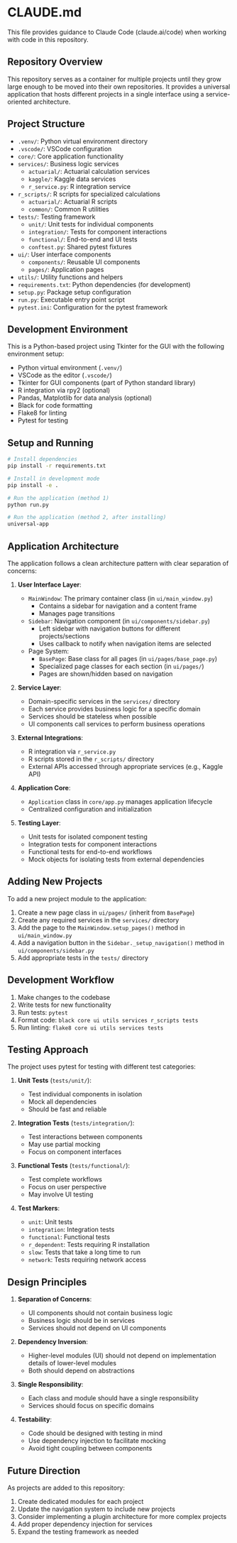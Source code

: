 # CLAUDE.md

This file provides guidance to Claude Code (claude.ai/code) when working with code in this repository.

## Repository Overview

This repository serves as a container for multiple projects until they grow large enough to be moved into their own repositories. It provides a universal application that hosts different projects in a single interface using a service-oriented architecture.

## Project Structure

- `.venv/`: Python virtual environment directory
- `.vscode/`: VSCode configuration
- `core/`: Core application functionality
- `services/`: Business logic services
  - `actuarial/`: Actuarial calculation services
  - `kaggle/`: Kaggle data services
  - `r_service.py`: R integration service
- `r_scripts/`: R scripts for specialized calculations
  - `actuarial/`: Actuarial R scripts
  - `common/`: Common R utilities
- `tests/`: Testing framework
  - `unit/`: Unit tests for individual components
  - `integration/`: Tests for component interactions
  - `functional/`: End-to-end and UI tests
  - `conftest.py`: Shared pytest fixtures
- `ui/`: User interface components
  - `components/`: Reusable UI components
  - `pages/`: Application pages
- `utils/`: Utility functions and helpers
- `requirements.txt`: Python dependencies (for development)
- `setup.py`: Package setup configuration
- `run.py`: Executable entry point script
- `pytest.ini`: Configuration for the pytest framework

## Development Environment

This is a Python-based project using Tkinter for the GUI with the following environment setup:
- Python virtual environment (`.venv/`)
- VSCode as the editor (`.vscode/`)
- Tkinter for GUI components (part of Python standard library)
- R integration via rpy2 (optional)
- Pandas, Matplotlib for data analysis (optional)
- Black for code formatting
- Flake8 for linting
- Pytest for testing

## Setup and Running

```bash
# Install dependencies
pip install -r requirements.txt

# Install in development mode
pip install -e .

# Run the application (method 1)
python run.py

# Run the application (method 2, after installing)
universal-app
```

## Application Architecture

The application follows a clean architecture pattern with clear separation of concerns:

1. **User Interface Layer**:
   - `MainWindow`: The primary container class (in `ui/main_window.py`)
     - Contains a sidebar for navigation and a content frame
     - Manages page transitions
   - `Sidebar`: Navigation component (in `ui/components/sidebar.py`)
     - Left sidebar with navigation buttons for different projects/sections
     - Uses callback to notify when navigation items are selected
   - Page System:
     - `BasePage`: Base class for all pages (in `ui/pages/base_page.py`)
     - Specialized page classes for each section (in `ui/pages/`)
     - Pages are shown/hidden based on navigation

2. **Service Layer**:
   - Domain-specific services in the `services/` directory
   - Each service provides business logic for a specific domain
   - Services should be stateless when possible
   - UI components call services to perform business operations

3. **External Integrations**:
   - R integration via `r_service.py`
   - R scripts stored in the `r_scripts/` directory
   - External APIs accessed through appropriate services (e.g., Kaggle API)

4. **Application Core**:
   - `Application` class in `core/app.py` manages application lifecycle
   - Centralized configuration and initialization

5. **Testing Layer**:
   - Unit tests for isolated component testing
   - Integration tests for component interactions
   - Functional tests for end-to-end workflows
   - Mock objects for isolating tests from external dependencies

## Adding New Projects

To add a new project module to the application:

1. Create a new page class in `ui/pages/` (inherit from `BasePage`)
2. Create any required services in the `services/` directory
3. Add the page to the `MainWindow.setup_pages()` method in `ui/main_window.py`
4. Add a navigation button in the `Sidebar._setup_navigation()` method in `ui/components/sidebar.py`
5. Add appropriate tests in the `tests/` directory

## Development Workflow

1. Make changes to the codebase
2. Write tests for new functionality
3. Run tests: `pytest`
4. Format code: `black core ui utils services r_scripts tests`
5. Run linting: `flake8 core ui utils services tests`

## Testing Approach

The project uses pytest for testing with different test categories:

1. **Unit Tests** (`tests/unit/`):
   - Test individual components in isolation
   - Mock all dependencies
   - Should be fast and reliable

2. **Integration Tests** (`tests/integration/`):
   - Test interactions between components
   - May use partial mocking
   - Focus on component interfaces

3. **Functional Tests** (`tests/functional/`):
   - Test complete workflows
   - Focus on user perspective
   - May involve UI testing

4. **Test Markers**:
   - `unit`: Unit tests
   - `integration`: Integration tests
   - `functional`: Functional tests
   - `r_dependent`: Tests requiring R installation
   - `slow`: Tests that take a long time to run
   - `network`: Tests requiring network access

## Design Principles

1. **Separation of Concerns**:
   - UI components should not contain business logic
   - Business logic should be in services
   - Services should not depend on UI components

2. **Dependency Inversion**:
   - Higher-level modules (UI) should not depend on implementation details of lower-level modules
   - Both should depend on abstractions

3. **Single Responsibility**:
   - Each class and module should have a single responsibility
   - Services should focus on specific domains

4. **Testability**:
   - Code should be designed with testing in mind
   - Use dependency injection to facilitate mocking
   - Avoid tight coupling between components

## Future Direction

As projects are added to this repository:
1. Create dedicated modules for each project
2. Update the navigation system to include new projects
3. Consider implementing a plugin architecture for more complex projects
4. Add proper dependency injection for services
5. Expand the testing framework as needed